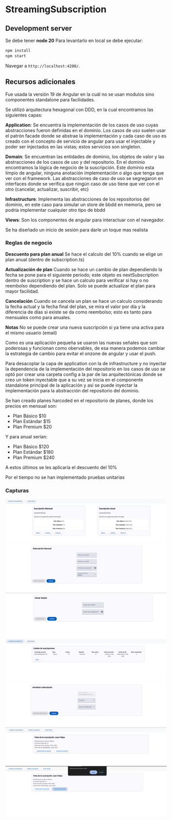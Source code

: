 # StreamingSubscription

## Development server

Se debe tener **node 20**
Para levantarlo en local se debe ejecutar:

```bash
npm install
npm start
```

Navegar a `http://localhost:4200/`. 

## Recursos adicionales

Fue usada la versión 19 de Angular en la cuál no se usan modulos sino componentes standalone para facilidades.

Se utilizó arquitectura hexagonal con DDD, en la cual encontramos las siguientes capas:

**Application**: Se encuentra la implementación de los casos de uso cuyas abstracciones fueron definidas en el dominio. Los casos de uso suelen usar el patrón facade donde se abstrae la implementación y cada caso de uso es creado con el concepto de servicio de angular para usar el injectable y poder ser injectados en las vistas; estos servicios son singleton.

**Domain**: Se encuentran las entidades de dominio, los objetos de valor y las abstracciones de los casos de uso y del repositorio. En el dominio encontramos la lógica de negocio de la suscripción. Este dominio esta limpio de angular, ninguna anotación implementación o algo que tenga que ver con el framework. Las abstracciones de caso de uso se segregaron en interfaces donde se verifica que ningún caso de uso tiene que ver con el otro (cancelar, actualizar, suscribir, etc)

**Infrastructure**: Implementa las abstracciones de los repositorios del dominio, en este caso para simular un store de bbdd en memoria, pero se podría implementar cualquier otro tipo de bbdd

**Views**: Son los componentes de angular para interactuar con el navegador.

Se ha diseñado un inicio de sesión para darle un toque mas realista

### Reglas de negocio
**Descuento para plan anual**
Se hace el calculo del 10% cuando se elige un plan anual (dentro de subscription.ts)

**Actualización de plan**
Cuando se hace un cambio de plan dependiendo la fecha se pone para el siguiente período; este objeto es nextSubscription dentro de suscription y se hace un calculo para verificar si hay o no reembolso dependiendo del plan. Solo se puede actualizar el plan para mayor facilidad.

**Cancelación**
Cuando se cancela un plan se hace un calculo considerando la fecha actual y la fecha final del plan, se mira el valor por día y la diferencia de días si existe se da como reembolso; esto es tanto para mensuales como para anuales.

**Notas**
No se puede crear una nueva suscripción si ya tiene una activa para el mismo usuario (email)

Como es una aplicación pequeña se usaron las nuevas señales que son poderosas y funcionan como obervables, de esa manera podemos cambiar la estrategia de cambio para evitar el onzone de angular y usar el push.

Para desacoplar la capa de application con la de infrastructure y no inyectar la dependencia de la implementación del repositorio en los casos de uso se optó por crear una carpeta config a la par de las arquitectónicas donde se creo un token inyectable que a su vez se inicia en el componente standalone principal de la aplicación y así se puede inyectar la implementación para la abstracción del repositorio del dominio.

Se han creado planes harcoded en el repositorio de planes, donde los precios en mensual son:

* Plan Básico $10
* Plan Estándar $15
* Plan Premium $20

Y para anual serían:

* Plan Básico $120
* Plan Estándar $180
* Plan Premium $240

A estos últimos se les aplicaría el descuento del 10%



Por el tiempo no se han implementado pruebas unitarias

### Capturas
![Home](public/images/readme/home.png)
![Subscription](public/images/readme/subscription.PNG)
![Login](public/images/readme/login.PNG)
![Subscription List](public/images/readme/subscription_list.PNG)
![update](public/images/readme/update.PNG)
![check](public/images/readme/check.PNG)
![cancel](public/images/readme/cancel.PNG)
